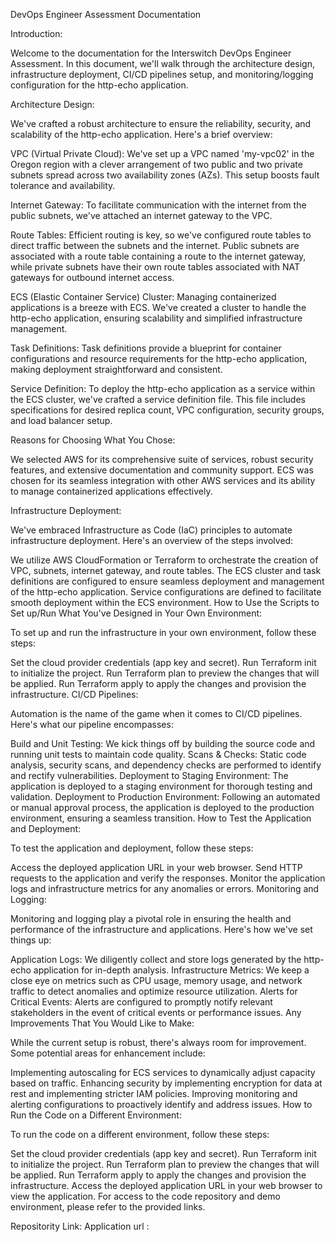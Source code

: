 DevOps Engineer Assessment Documentation


Introduction:

Welcome to the documentation for the Interswitch DevOps Engineer Assessment. In this document, we'll walk through the architecture design, infrastructure deployment, CI/CD pipelines setup, and monitoring/logging configuration for the http-echo application.

Architecture Design:

We've crafted a robust architecture to ensure the reliability, security, and scalability of the http-echo application. Here's a brief overview:

VPC (Virtual Private Cloud): We've set up a VPC named 'my-vpc02' in the Oregon region with a clever arrangement of two public and two private subnets spread across two availability zones (AZs). This setup boosts fault tolerance and availability.

Internet Gateway: To facilitate communication with the internet from the public subnets, we've attached an internet gateway to the VPC.

Route Tables: Efficient routing is key, so we've configured route tables to direct traffic between the subnets and the internet. Public subnets are associated with a route table containing a route to the internet gateway, while private subnets have their own route tables associated with NAT gateways for outbound internet access.

ECS (Elastic Container Service) Cluster: Managing containerized applications is a breeze with ECS. We've created a cluster to handle the http-echo application, ensuring scalability and simplified infrastructure management.

Task Definitions: Task definitions provide a blueprint for container configurations and resource requirements for the http-echo application, making deployment straightforward and consistent.

Service Definition: To deploy the http-echo application as a service within the ECS cluster, we've crafted a service definition file. This file includes specifications for desired replica count, VPC configuration, security groups, and load balancer setup.

Reasons for Choosing What You Chose:

We selected AWS for its comprehensive suite of services, robust security features, and extensive documentation and community support. ECS was chosen for its seamless integration with other AWS services and its ability to manage containerized applications effectively.

Infrastructure Deployment:

We've embraced Infrastructure as Code (IaC) principles to automate infrastructure deployment. Here's an overview of the steps involved:

We utilize AWS CloudFormation or Terraform to orchestrate the creation of VPC, subnets, internet gateway, and route tables.
The ECS cluster and task definitions are configured to ensure seamless deployment and management of the http-echo application.
Service configurations are defined to facilitate smooth deployment within the ECS environment.
How to Use the Scripts to Set up/Run What You've Designed in Your Own Environment:

To set up and run the infrastructure in your own environment, follow these steps:

Set the cloud provider credentials (app key and secret).
Run Terraform init to initialize the project.
Run Terraform plan to preview the changes that will be applied.
Run Terraform apply to apply the changes and provision the infrastructure.
CI/CD Pipelines:

Automation is the name of the game when it comes to CI/CD pipelines. Here's what our pipeline encompasses:

Build and Unit Testing: We kick things off by building the source code and running unit tests to maintain code quality.
Scans & Checks: Static code analysis, security scans, and dependency checks are performed to identify and rectify vulnerabilities.
Deployment to Staging Environment: The application is deployed to a staging environment for thorough testing and validation.
Deployment to Production Environment: Following an automated or manual approval process, the application is deployed to the production environment, ensuring a seamless transition.
How to Test the Application and Deployment:

To test the application and deployment, follow these steps:

Access the deployed application URL in your web browser.
Send HTTP requests to the application and verify the responses.
Monitor the application logs and infrastructure metrics for any anomalies or errors.
Monitoring and Logging:

Monitoring and logging play a pivotal role in ensuring the health and performance of the infrastructure and applications. Here's how we've set things up:

Application Logs: We diligently collect and store logs generated by the http-echo application for in-depth analysis.
Infrastructure Metrics: We keep a close eye on metrics such as CPU usage, memory usage, and network traffic to detect anomalies and optimize resource utilization.
Alerts for Critical Events: Alerts are configured to promptly notify relevant stakeholders in the event of critical events or performance issues.
Any Improvements That You Would Like to Make:

While the current setup is robust, there's always room for improvement. Some potential areas for enhancement include:

Implementing autoscaling for ECS services to dynamically adjust capacity based on traffic.
Enhancing security by implementing encryption for data at rest and implementing stricter IAM policies.
Improving monitoring and alerting configurations to proactively identify and address issues.
How to Run the Code on a Different Environment:

To run the code on a different environment, follow these steps:

Set the cloud provider credentials (app key and secret).
Run Terraform init to initialize the project.
Run Terraform plan to preview the changes that will be applied.
Run Terraform apply to apply the changes and provision the infrastructure.
Access the deployed application URL in your web browser to view the application.
For access to the code repository and demo environment, please refer to the provided links.

Repositority Link: 
Application url :